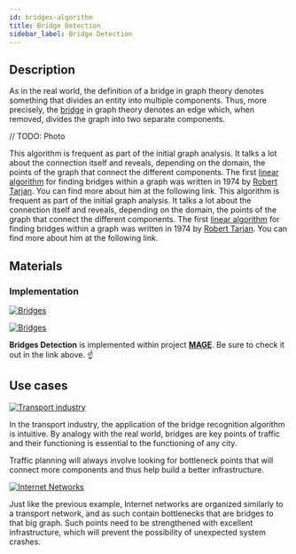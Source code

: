 ```yaml
---
id: bridges-algorithm
title: Bridge Detection
sidebar_label: Bridge Detection
---
```


## Description

As in the real world, the definition of a bridge in graph theory denotes something that divides an entity into multiple components. Thus, more precisely, the [bridge](https://en.wikipedia.org/wiki/Bridge_(graph_theory)) in graph theory denotes an edge which, when removed, divides the graph into two separate components.

// TODO: Photo

This algorithm is frequent as part of the initial graph analysis. It talks a lot about the connection itself and reveals, depending on the domain, the points of the graph that connect the different components. The first [linear algorithm](https://www.thealgorists.com/Algo/GraphTheory/Tarjan/Bridges) for finding bridges within a graph was written in 1974 by [Robert Tarjan](https://en.wikipedia.org/wiki/Robert_Tarjan). You can find more about him at the following link.
This algorithm is frequent as part of the initial graph analysis. It talks a lot about the connection itself and reveals, depending on the domain, the points of the graph that connect the different components. The first [linear algorithm](https://www.thealgorists.com/Algo/GraphTheory/Tarjan/Bridges) for finding bridges within a graph was written in 1974 by [Robert Tarjan](https://en.wikipedia.org/wiki/Robert_Tarjan). You can find more about him at the following link.

## Materials

### Implementation

[![Bridges](https://img.shields.io/badge/Bridges-Implementation-FB6E00?style=for-the-badge&logo=github&logoColor=white)](/mage/query-modules/cpp/bridges)

[![Bridges](https://img.shields.io/badge/Bridges-Documentation-FCC624?style=for-the-badge&logo=cplusplus&logoColor=white)](/mage/query-modules/cpp/bridges)

**Bridges Detection** is implemented within project [**MAGE**](https://github.com/memgraph/mage). Be sure to check it out in the link above. :point_up:

## Use cases

[![Transport industry](https://img.shields.io/badge/Transport_industry-Application-8A477F?style=for-the-badge)](/mage/query-modules/python/node-similarity)

In the transport industry, the application of the bridge recognition algorithm is intuitive. By analogy with the real world, bridges are key points of traffic and their functioning is essential to the functioning of any city.

Traffic planning will always involve looking for bottleneck points that will connect more components and thus help build a better infrastructure.

[![Internet Networks](https://img.shields.io/badge/Internet_Network-Application-8A477F?style=for-the-badge)](/mage/query-modules/python/node-similarity)

Just like the previous example, Internet networks are organized similarly to a transport network, and as such contain bottlenecks that are bridges to that big graph. Such points need to be strengthened with excellent infrastructure, which will prevent the possibility of unexpected system crashes.
